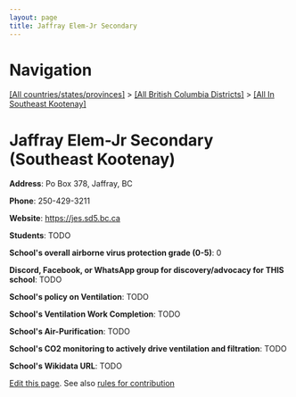 ```yaml
---
layout: page
title: Jaffray Elem-Jr Secondary
---
```

# Navigation

[[All countries/states/provinces]](../../..) > [[All British Columbia Districts]](../..) > [[All In Southeast Kootenay]](..)

# Jaffray Elem-Jr Secondary (Southeast Kootenay)

**Address**: Po Box 378, Jaffray, BC

**Phone**: 250-429-3211

**Website**: <https://jes.sd5.bc.ca>

**Students**: TODO

**School's overall airborne virus protection grade (0-5)**: 0

**Discord, Facebook, or WhatsApp group for discovery/advocacy for THIS school**: TODO

**School's policy on Ventilation**: TODO

**School's Ventilation Work Completion**: TODO

**School's Air-Purification**: TODO

**School's CO2 monitoring to actively drive ventilation and filtration**: TODO

**School's Wikidata URL**: TODO


[Edit this page](https://github.com/ventilate-schools/BC/edit/main/./Southeast_Kootenay/Jaffray_Elem-Jr_Secondary.md). See also [rules for contribution](../../../contribution-rules/)